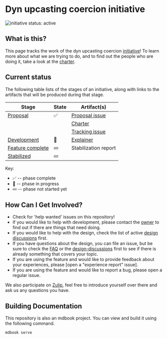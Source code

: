 # Dyn upcasting coercion initiative

![initiative status: active](https://img.shields.io/badge/status-active-brightgreen.svg)

## What is this?

This page tracks the work of the dyn upcasting coercion [initiative]! To learn more about what we are trying to do, and to find out the people who are doing it, take a look at the [charter]. 

[charter]: ./CHARTER.md
[initiative]: https://lang-team.rust-lang.org/initiatives.html

## Current status

The following table lists of the stages of an initiative, along with links to the artifacts that will be produced during that stage.

| Stage                                 | State | Artifact(s) |
| ------------------------------------- | ----- | ----------- |
| [Proposal]                            | ✅    | [Proposal issue](https://github.com/rust-lang/lang-team/issues/98) |
|                                       |       | [Charter](./CHARTER.md) |
|                                       |       | [Tracking issue](https://github.com/rust-lang/rust/) |
| [Development]                         | 🦀    | [Explainer](./explainer.md) | 
| [Feature complete]                    | 💤    | Stabilization report |
| [Stabilized]                          | 💤    | |

[Proposal]: https://lang-team.rust-lang.org/initiatives/process/stages/proposal.html
[Experimental]: https://lang-team.rust-lang.org/initiatives/process/stages/proposal.html
[Development]: https://lang-team.rust-lang.org/initiatives/process/stages/development.html
[Feature complete]: https://lang-team.rust-lang.org/initiatives/process/stages/feature-complete.html
[Stabilized]: https://lang-team.rust-lang.org/initiatives/process/stages/stabilized.html

Key:

* ✅ -- phase complete
* 🦀 -- phase in progress
* 💤 -- phase not started yet

## How Can I Get Involved?

* Check for 'help wanted' issues on this repository!
* If you would like to help with development, please contact the [owner](./charter.md#membership) to find out if there are things that need doing.
* If you would like to help with the design, check the list of active [design discussions](./design-discussions/README.md) first. 
* If you have questions about the design, you can file an issue, but be sure to check the [FAQ](./FAQ.md) or the [design-discussions](./design-discussions/README.md) first to see if there is already something that covers your topic.
* If you are using the feature and would like to provide feedback about your experiences, please [open a "experience report" issue].
* If you are using the feature and would like to report a bug, please open a regular issue.

We also participate on [Zulip][chat-link], feel free to introduce yourself over there and ask us any questions you have.

[open issues]: /issues
[chat-link]: https://rust-lang.zulipchat.com/#narrow/stream/144729-wg-traits
[team-toml]: https://github.com/rust-lang/team/blob/master/teams/initiative-dyn-upcasting-coercion.toml

## Building Documentation
This repository is also an mdbook project. You can view and build it using the
following command.

```
mdbook serve
```
